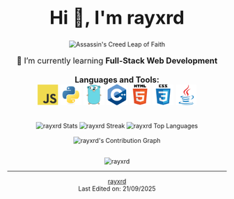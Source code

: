 <h1 align="center" style="font-size:3em;">Hi 👋, I'm rayxrd</h1>

<!-- Profile Banner & GIF -->
<p align="center">
  <img alt="Assassin's Creed Leap of Faith" width="480" src="https://media.tenor.com/9Wcbh5wQvIwAAAAC/assassins-creed-leap.gif">
</p>

<!-- Introduction and Languages -->
<p align="center" style="font-size:1.3em;">
  🌱 I’m currently learning <strong>Full-Stack Web Development</strong><br>
  <br>
  <strong>Languages and Tools:</strong><br>
  <a href="https://www.w3schools.com/js/" target="_blank"><img src="https://raw.githubusercontent.com/devicons/devicon/master/icons/javascript/javascript-original.svg" alt="JS" width="48" height="48"></a>
  <a href="https://www.python.org/" target="_blank"><img src="https://raw.githubusercontent.com/devicons/devicon/master/icons/python/python-original.svg" alt="Python" width="48" height="48"></a>
  <a href="https://golang.org/" target="_blank"><img src="https://raw.githubusercontent.com/devicons/devicon/master/icons/go/go-original.svg" alt="Go" width="48" height="48"></a>
  <a href="https://www.cplusplus.com/" target="_blank"><img src="https://raw.githubusercontent.com/devicons/devicon/master/icons/cplusplus/cplusplus-original.svg" alt="C++" width="48" height="48"></a>
  <a href="https://www.w3schools.com/html/" target="_blank"><img src="https://raw.githubusercontent.com/devicons/devicon/master/icons/html5/html5-original-wordmark.svg" alt="HTML" width="48" height="48"></a>
  <a href="https://www.w3schools.com/css/" target="_blank"><img src="https://raw.githubusercontent.com/devicons/devicon/master/icons/css3/css3-original-wordmark.svg" alt="CSS" width="48" height="48"></a>
  <a href="https://www.java.com/" target="_blank"><img src="https://raw.githubusercontent.com/devicons/devicon/master/icons/java/java-original.svg" alt="Java" width="48" height="48"></a>
</p>
<br>

<!-- Stats, Streak, Top Languages, Contribution Graph: Together & Bigger -->
<div align="center">
  <img src="https://github-readme-stats.vercel.app/api?username=rayxrd&show_icons=true&theme=dark&locale=en" alt="rayxrd Stats" width="430"/>
  <img src="https://github-readme-streak-stats.herokuapp.com/?user=rayxrd&theme=dark" alt="rayxrd Streak" width="430"/>
  <img src="https://github-readme-stats.vercel.app/api/top-langs?username=rayxrd&show_icons=true&theme=dark&locale=en&layout=compact" alt="rayxrd Top Languages" width="430"/>
  <br><br>
  <img src="https://github-readme-activity-graph.vercel.app/graph?username=rayxrd&theme=react-dark&bg_color=232a2d,232a2d,232a2d&color=6afc8f&line=6afc8f&point=ffffff" alt="rayxrd's Contribution Graph" width="900"/>
</div>
<br>

<p align="center">
  <img src="https://komarev.com/ghpvc/?username=rayxrd&label=Profile%20views&color=0e75b6&style=flat" alt="rayxrd">
</p>

<hr>
<p align="center"><a href="https://github.com/rayxrd">rayxrd</a><br>
Last Edited on: 21/09/2025</p>
